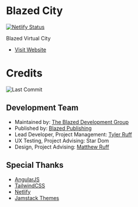 # Blazed City

[![Netlify Status](https://api.netlify.com/api/v1/badges/aab79398-3282-4561-82ca-e1c9b92b1648/deploy-status)](https://app.netlify.com/sites/blazed-city/deploys)

Blazed Virtual City

- [Visit Website](https://blazed.city/)

# Credits
![Last Commit](https://img.shields.io/github/last-commit/tyler-ruff/blazed-city?style=for-the-badge "Last Commit")

## Development Team
- Maintained by: [The Blazed Development Group](https://www.facebook.com/groups/blzdev)
- Published by: [Blazed Publishing](https://blazed.xyz/)
- Lead Developer, Project Management: [Tyler Ruff](https://github.com/tyler-ruff)
- UX Testing, Project Advising: Star Dom
- Design, Project Advising: [Matthew Ruff](https://github.com/matt-ruff)

## Special Thanks
- [AngularJS](https://angular.io/)
- [TailwindCSS](https://tailwindcss.com/)
- [Netlify](https://netlify.com/)
- [Jamstack Themes](https://jamstackthemes.dev/)